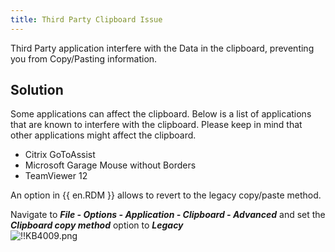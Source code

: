 ```yaml
---
title: Third Party Clipboard Issue
---
```

Third Party application interfere with the Data in the clipboard, preventing you from Copy/Pasting information.
## Solution
Some applications can affect the clipboard. Below is a list of applications that are known to interfere with the clipboard. Please keep in mind that other applications might affect the clipboard.  

* Citrix GoToAssist
* Microsoft Garage Mouse without Borders
* TeamViewer 12  

An option in {{ en.RDM }} allows to revert to the legacy copy/paste method.  

Navigate to ***File - Options - Application - Clipboard - Advanced*** and set the ***Clipboard copy method*** option to ***Legacy***  
![!!KB4009.png](https://webdevolutions.azureedge.net/docs/en/kb/KB4009.png)
